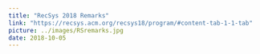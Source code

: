 ```yaml
---
title: "RecSys 2018 Remarks"
link: "https://recsys.acm.org/recsys18/program/#content-tab-1-1-tab"
picture: ../images/RSremarks.jpg
date: 2018-10-05
---
```

